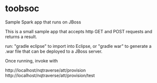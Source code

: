 toobsoc
=======

Sample Spark app that runs on JBoss

This is a small sample app that accepts http GET and POST requests and returns a result.

run: "gradle eclipse" to import into Eclipse, or "gradle war" to generate a .war file that can be deployed to a JBoss server.

Once running, invoke with

http://localhost/nqtraverse/att/provision
http://localhost/nqtraverse/att/provision/test
